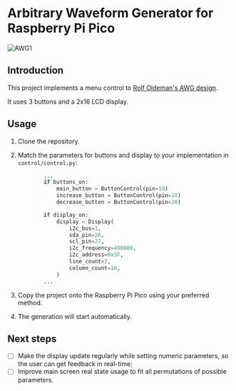 # Arbitrary Waveform Generator for Raspberry Pi Pico

![AWG1](https://github.com/favict/pico-waveform-generator/assets/45994341/214f8207-6e9a-46ef-97db-b80b4f082a4b)

## Introduction

This project implements a menu control to [Rolf Oldeman's AWG design](https://www.instructables.com/Arbitrary-Wave-Generator-With-the-Raspberry-Pi-Pic/).

It uses 3 buttons and a 2x16 LCD display.

## Usage

1. Clone the repository.
2. Match the parameters for buttons and display to your implementation in `control/control.py`:

   ```python
           ...
           if buttons_on:
               main_button = ButtonControl(pin=19)
               increase_button = ButtonControl(pin=18)
               decrease_button = ButtonControl(pin=20)

           if display_on:
               display = Display(
                   i2c_bus=1,
                   sda_pin=26,
                   scl_pin=27,
                   i2c_frequency=400000,
                   i2c_address=0x3F,
                   line_count=2,
                   column_count=16,
               )
           ...
   ```

3. Copy the project onto the Raspberry Pi Pico using your preferred method.
4. The generation will start automatically.

## Next steps

- [ ] Make the display update regularly while setting numeric parameters, so the user can get feedback in real-time;
- [ ] Improve main screen real state usage to fit all permutations of possible parameters.
